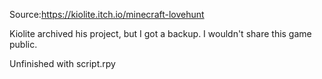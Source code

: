 Source:<https://kiolite.itch.io/minecraft-lovehunt>

Kiolite archived his project, but I got a backup. I wouldn't share this game public.

Unfinished with script.rpy
